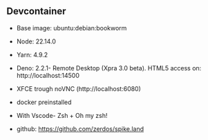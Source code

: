 ## Devcontainer

- Base image: ubuntu:debian:bookworm
- Node: 22.14.0
- Yarn: 4.9.2
- Deno: 2.2.1- Remote Desktop (Xpra 3.0 beta). HTML5 access on:
  http://localhost:14500
- XFCE trough noVNC (http://localhost:6080)
- docker preinstalled
- With Vscode- Zsh + Oh my zsh!

- github: https://github.com/zerdos/spike.land
